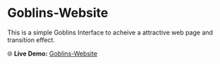 # Goblins-Website
This is a simple Goblins Interface to acheive a attractive web page and transition effect.

🌐 **Live Demo:** [Goblins-Website](https://nishikant4246.github.io/Goblins-Website/Goblins.html)
